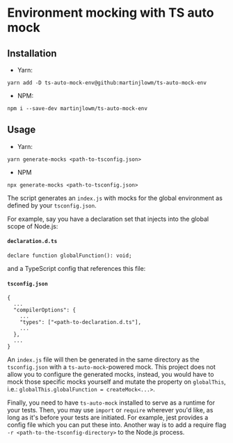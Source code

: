# Environment mocking with TS auto mock

## Installation

- Yarn:
```
yarn add -D ts-auto-mock-env@github:martinjlowm/ts-auto-mock-env
```

- NPM:
```
npm i --save-dev martinjlowm/ts-auto-mock-env
```

## Usage

- Yarn:
```
yarn generate-mocks <path-to-tsconfig.json>
```

- NPM
```
npx generate-mocks <path-to-tsconfig.json>
```

The script generates an `index.js` with mocks for the global environment as
defined by your `tsconfig.json`.

For example, say you have a declaration set that injects into the global scope
of Node.js:

#### **`declaration.d.ts`**
```
declare function globalFunction(): void;
```

and a TypeScript config that references this file:

#### **`tsconfig.json`**
```
{
  ...
  "compilerOptions": {
    ...
    "types": ["<path-to-declaration.d.ts"],
    ...
  },
  ...
}
```

An `index.js` file will then be generated in the same directory as the
`tsconfig.json` with a `ts-auto-mock`-powered mock. This project does not allow
you to configure the generated mocks, instead, you would have to mock those
specific mocks yourself and mutate the property on `globalThis`, i.e.:
`globalThis.globalFunction = createMock<...>`.

Finally, you need to have `ts-auto-mock` installed to serve as a runtime for
your tests. Then, you may use `import` or `require` wherever you'd like, as long
as it's before your tests are initiated. For example, jest provides a config
file which you can put these into. Another way is to add a require flag
`-r <path-to-the-tsconfig-directory>` to the Node.js process.
